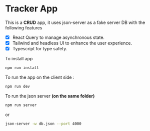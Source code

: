 # Tracker App

This is a **CRUD** app, it uses json-server as a fake server DB with the following features

- [x] React Query to manage asynchronous state.
- [x] Tailwind and headless UI to enhance the user experience.
- [x] Typescript for type safety. 

To install app 

```sh
npm run install
```

To run the app on the client side :

```sh
npm run dev
```


To run the json server **(on the same folder)**

```sh
npm run server
```
or 

```sh
json-server -w db.json --port 4000
```